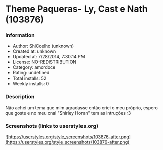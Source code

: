 # Theme Paqueras- Ly, Cast e Nath (103876)

### Information
- Author: ShiCoelho (unknown)
- Created at: unknown
- Updated at: 7/28/2014, 7:30:14 PM
- License: NO-REDISTRIBUTION
- Category: amordoce
- Rating: undefined
- Total installs: 52
- Weekly installs: 0


### Description
Não achei um tema que mim agradasse então criei o meu próprio, espero que goste e no meu cnal "Shirley Horan" tem as intruções :3


### Screenshots (links to userstyles.org)
![https://userstyles.org/style_screenshots/103876-after.png](https://userstyles.org/style_screenshots/103876-after.png)


